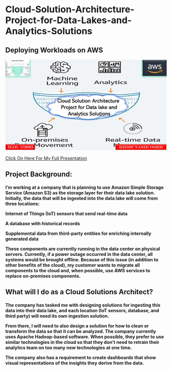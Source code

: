 # Cloud-Solution-Architecture-Project-for-Data-Lakes-and-Analytics-Solutions

<h2>
Deploying Workloads on AWS
</h2>

<p align="center">
<img src="https://github.com/kedibeki/Cloud-Solution-Architecture-Project-for-Data-Lakes-and-Analytics-Solutions/blob/main/Cover-%20Cloud%20Solution%20Architecture%20Project%20for%20Data%20Lakes%20and%20Analytic.jpg" alt=""/>
</p>

[Click On Here For My Full Presentation](https://github.com/kedibeki/Cloud-Solution-Architecture-Project-for-Data-Lakes-and-Analytics-Solutions/blob/main/Cloud%20Solution%20Architecture%20Project%20for%20Data%20Lakes%20and%20Analytics%20Solutions.pdf)
 
<h2>
Project Background:
</h2>

<h4>   
I’m working at a company that is planning to use Amazon Simple Storage Service (Amazon S3) as the storage layer for their data lake solution. Initially, the data that will be ingested into the data lake will come from three locations:
&nbsp;
 
Internet of Things (IoT) sensors that send real-time data
&nbsp;

A database with historical records
&nbsp;

Supplemental data from third-party entities for enriching internally generated data
&nbsp;

These components are currently running in the data center on physical servers. Currently, if a power outage occurred in the data center, all systems would be brought offline. Because of this issue (in addition to other benefits of the cloud), my customer wants to migrate all components to the cloud and, when possible, use AWS services to replace on-premises components.
</h4>

<h2>
What will I do as a Cloud Solutions Architect?
</h2>

<h4>
The company has tasked me with designing solutions for ingesting this data into their data lake, and each location (IoT sensors, database, and third party) will need its own ingestion solution.                                                                                                                            
&nbsp;

From there, I will need to also design a solution for how to clean or transform the data so that it can be analyzed. The company currently uses Apache Hadoop-based software. When possible, they prefer to use similar technologies in the cloud so that they don’t need to retrain their analytics team on too many new technologies at one time. 
&nbsp;

The company also has a requirement to create dashboards that show visual representations of the insights they derive from the data.
</h4>
